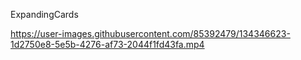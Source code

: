 ExpandingCards

https://user-images.githubusercontent.com/85392479/134346623-1d2750e8-5e5b-4276-af73-2044f1fd43fa.mp4
